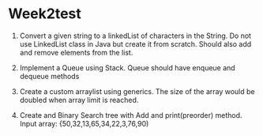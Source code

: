# Week2test

1. Convert a given string to a linkedList of characters in the String. Do not use LinkedList class in Java but create it from scratch. Should also add and remove elements from the list.

2. Implement a Queue using Stack. Queue should have enqueue and dequeue methods

3. Create a custom arraylist using generics. The size of the array would be doubled when array limit is reached.

4. Create and Binary Search tree with Add and print(preorder) method. Input array: {50,32,13,65,34,22,3,76,90)
